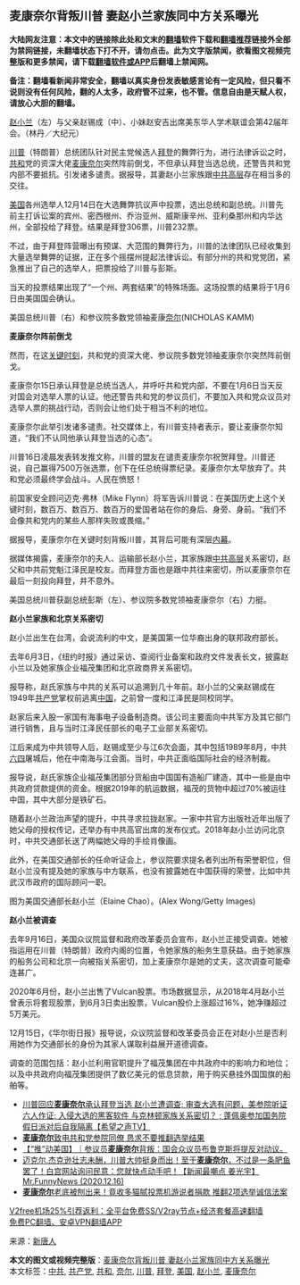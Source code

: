  <h2>麦康奈尔背叛川普 妻赵小兰家族同中方关系曝光</h2> <p class="notice"><b>大陆网友注意：本文中的链接除此处和文末的<a href="https://github.com/bannedbook/fanqiang" >翻墙</a>软件下载和<a href="https://github.com/killgcd/justmysocks/blob/master/README.md">翻墙推荐</a>链接外全部为禁网链接，未翻墙状态下打不开，请勿点击。此为文字版禁闻，欲看图文视频完整版和更多禁闻，请下载<a href="https://github.com/bannedbook/fanqiang">翻墙软件或APP</a>后翻墙上禁闻网。</p><p>备注：翻墙看新闻非常安全，翻墙以真实身份发表敏感言论有一定风险，但只看不说则没有任何风险，翻的人太多，政府管不过来，也不管。信息自由是天赋人权，请放心大胆的翻墙。</b></p>  <div class="entry"> <p id="conimg"><a href="https://www.bannedbook.org/bnews/tag/%e8%b5%b5%e5%b0%8f%e5%85%b0/" class="st_tag internal_tag" rel="tag" title="标签 赵小兰 下的日志">赵小兰</a>（左）与父亲赵锡成（中）、小妹赵安吉出席美东华人学术联谊会第42届年会。（林丹／大纪元）</p> <p><a href="https://www.bannedbook.org/bnews/tag/%e5%b7%9d%e6%99%ae/" class="st_tag internal_tag" rel="tag" title="标签 川普 下的日志">川普</a>（特朗普）总统团队针对民主党候选人<a href="https://www.bannedbook.org/bnews/tag/%e6%8b%9c%e7%99%bb/" class="st_tag internal_tag" rel="tag" title="标签 拜登 下的日志">拜登</a>的舞弊行为，进行法律诉讼之时，<a href="https://www.bannedbook.org/bnews/tag/%E5%85%B1%E5%92%8C/" class="st_tag internal_tag" rel="tag" title="标签 共和 下的日志">共和</a>党的资深大佬<a href="https://www.bannedbook.org/bnews/tag/%E9%BA%A6%E5%BA%B7%E5%A5%88%E5%B0%94/" class="st_tag internal_tag" rel="tag" title="标签 麦康奈尔 下的日志">麦康奈尔</a>突然阵前倒戈，不但承认拜登当选总统，还警告共和党内部不要抵抗。引发诸多谴责。据报导，其妻赵小兰家族跟<a href="https://www.bannedbook.org/bnews/tag/%e4%b8%ad%e5%85%b1/" class="st_tag internal_tag" rel="tag" title="标签 中共 下的日志">中共</a><span class='wp_keywordlink_affiliate'><a href="https://www.bannedbook.org/bnews/ccpdope/" title="中共高层内幕" target="_blank">高层</a></span>存在相当多的交往。</p> <p><a href="https://www.bannedbook.org/bnews/tag/%e7%be%8e%e5%9b%bd/" class="st_tag internal_tag" rel="tag" title="标签 美国 下的日志">美国</a>各州选举人12月14日在大选舞弊抗议声中投票，选出总统和副总统。川普先前主打诉讼案的宾州、密西根州、乔治亚州、威斯康辛州、亚利桑那州和内华达州，全部投给了拜登。结果是拜登306票，川普232票。</p> <p>不过，由于拜登阵营曝出有预谋、大范围的舞弊行为，川普的法律团队已经收集到大量选举舞弊的证据，正在多个摇摆州提起法律诉讼。有部分州的共和党党团，紧急推出了自己的选举人，把票投给了川普与彭斯。</p> <p>当天的投票结果出现了“一个州、两套结果”的特殊场面。这场投票的结果将于1月6日由美国国会确认。</p> <p>美国总统川普（右）和参议院多数党领袖麦康<a href="https://www.bannedbook.org/bnews/tag/%E5%A5%88%E5%B0%94/" class="st_tag internal_tag" rel="tag" title="标签 奈尔 下的日志">奈尔</a>(NICHOLAS KAMM)</p> <p><strong>麦康奈尔阵前倒戈</strong></p>  <p>然而，在这<span class='wp_keywordlink'><a href="https://www.bannedbook.org/forum2/topic151.html" title="关键时刻：李鹏日记" target="_blank">关键时刻</a></span>，共和党的资深大佬、参议院多数党领袖麦康奈尔突然阵前倒戈。</p> <p>麦康奈尔15日承认拜登是总统当选人，并呼吁共和党内部，不要在1月6日当天反对国会对选举人票的认证。他还警告共和党的参议员们，不要加入共和党众议员对选举人票的挑战行动，否则会让他们处于相当不利的地位。</p> <p>麦康奈尔此举引发诸多谴责。社交媒体上，有川普支持者表示，要让麦康奈尔知道，“我们不认同他承认拜登当选的心态”。</p> <p>川普16日凌晨发表转发推文称，川普的盟友在谴责麦康奈尔祝贺拜登。川普还说，自己赢得7500万张选票，创下在任总统得票纪录。麦康奈尔太早放弃了。共和党必须最终学会战斗。人民在愤怒！</p> <p>前国家安全顾问迈克‧弗林（Mike Flynn）将军告诉川普说：在美国历史上这个关键时刻，数百万、数百万、数百万的爱国者站在你的身后、身旁、身前。“我们不会像共和党内的某些人那样失败或畏缩。”</p> <p>据报导，麦康奈尔在关键时刻背叛川普，其背后可能有深层<span class='wp_keywordlink_affiliate'><a href="https://www.bannedbook.org/bnews/ccpdope/" title="中共高层内幕" target="_blank">内幕</a></span>。</p> <p>据媒体揭露，麦康奈尔的夫人、运输部长赵小兰，其家族跟<span class='wp_keywordlink_affiliate'><a href="https://www.bannedbook.org/bnews/ccpdope/" title="中共高层" target="_blank">中共高层</a></span>关系密切，赵父和中共前党魁江泽民是校友。而拜登方面也是跟中共往来密切，所以麦康奈尔在最后一刻投向拜登，并不意外。</p>  <p>美国总统川普获副总统彭斯（左）、参议院多数党领袖麦康奈尔（右）力挺。</p> <p><strong>赵小兰家族和北京关系密切</strong></p> <p>赵小兰出生在台湾，会说流利的中文，是美国第一位华裔出身的联邦政府部长。</p> <p>去年6月3日，《纽约时报》通过采访、查阅行业备案和政府文件发表长文，披露赵小兰以及她家族企业福茂集团和北京政商界关系密切。</p> <p>报导称，赵氏家族与中共的关系可以追溯到几十年前。赵小兰的父亲赵锡成在1949年<a href="https://www.bannedbook.org/bnews/tag/%e5%85%b1%e4%ba%a7%e5%85%9a/" class="st_tag internal_tag" rel="tag" title="标签 共产党 下的日志">共产党</a>掌权前逃离<span class='wp_keywordlink_affiliate'><a href="https://www.bannedbook.org/" title="中国" target="_blank">中国</a></span>，之前曾一度和江泽民是同校同学。</p> <p>赵家后来入股一家国有海事电子设备制造商。该公司主要面向中共军方及其它部门进行销售，且与当时江泽民任部长的电子工业部关系密切。</p> <p>江后来成为中共领导人后，赵锡成至少与江6次会面，其中包括1989年8月，中共<span class='wp_keywordlink'><a href="https://www.bannedbook.org/forum2/topic2509.html" title="《中国六四真相》" target="_blank">六四</a></span>屠城后，他在中南海与江会面。当时，中共正面临国际社会的经济制裁。</p>  <p>报导说，赵氏家族企业福茂集团部分货船由中国国有造船厂建造，其中一些是由中共政府贷款提供的资金。根据2019年的航运数据，福茂的货物中超过70%被运往中国，其中大部分是铁矿石。</p> <p>随着赵小兰政治声望的提升，中共寻求拉拢赵家。一家中共官方出版社近年出版了她父母的授权传记，还举办有中共高官出席的发布仪式。2018年赵小兰访问北京时，中共交通部长送了两幅她父母的手绘肖像画。</p> <p>此外，在美国交通部长的任命听证会上，参议院要求提名者列出所有荣誉职位，但赵小兰没有提及她的家族与中方联系，也没有披露她在中国获得的荣誉，比如中共武汉市政府的国际顾问一职。</p> <p>图为美国交通部长赵小兰（Elaine Chao）。(Alex Wong/Getty Images)</p> <p><strong>赵小兰被调查</strong></p> <p>去年9月16日，美国众议院监督和政府改革委员会宣布，赵小兰正接受调查。她被指运用在川普（特朗普）政府内阁的位置，令她家族的船务生意获益。由于她家族的船务公司和北京一向被指关系密切，加上麦康奈尔是她的丈夫，这次调查可能牵连甚广。</p> <p>2020年6月份，赵小兰出售了Vulcan股票。市场数据显示，从2018年4月赵小兰曾表示将套现股票，到6月3日卖出股票，Vulcan股价上涨超过16%，她净赚超过5万美元。</p>  <p>12月15日，《华尔街日报》报导说，众议院监督和改革委员会正在对赵小兰是否利用她作为交通部长的身份为其家人谋取利益展开道德调查。</p> <p>调查的范围包括：赵小兰利用官职提升了福茂集团在中共政府中的影响力和地位；以及中共政府向福茂集团提供了数亿美元的低息贷款，用于购买悬挂外国国旗的船舶等。</p> <ul class='op-related-articles' title='相关阅读'> <li><a href='https://www.bannedbook.org/bnews/cbnews/20201217/1449551.html' target='_blank'>川普回应<b>麦康奈尔</b>承认拜登当选 赵小兰遭调查; 审查大选有问题，美参院听证 六人作证;  入侵大选的黑客软件 与克林顿家族关系密切？ ; 蓬佩奥参加国务院假日派对后自我隔离【希望之声TV】</a></li> <li><a href='https://www.bannedbook.org/bnews/cnnews/20201217/1449508.html' target='_blank'><b>麦康奈尔</b>致电共和党参院同僚 恳求不要推翻选举结果</a></li> <li><a href='https://www.bannedbook.org/bnews/bannedvideo/20201217/1449452.html' target='_blank'>【“推”动美国】｜参议员<b>麦康奈尔</b>背叛：国会众议员布鲁克斯将提反对动议。</a></li> <li><a href='https://www.bannedbook.org/bnews/cbnews/20201217/1449425.html' target='_blank'>迈克尔.杰克逊壮志未酬，川普大帅挺身而出！至于<b>麦康奈尔</b>，不过是一条肥鱼罢了！白宫网站询问民意：您就快点动手吧！【新闻最嘲点 姜光宇】Mr.FunnyNews (2020.12.16)‬</a></li> <li><a href='https://www.bannedbook.org/bnews/cnnews/20201217/1449347.html' target='_blank'><b>麦康奈尔</b>老底被刨出来！竟收多猫腻投票机游说者捐款 推翻2项选举诚信法案</a></li> </ul> <p class="texttj"> <a href="https://github.com/bannedbook/fanqiang/wiki/V2ray%E6%9C%BA%E5%9C%BA" target="_blank">V2free机场25%引荐返利：全平台免费SS/V2ray节点+经济套餐高速翻墙</a><br/> <a href="https://github.com/bannedbook/fanqiang/wiki/%E7%A6%81%E9%97%BB%E7%BD%91%E5%AE%89%E5%8D%93%E7%BF%BB%E5%A2%99%E6%96%B0%E9%97%BBAPP" target="_blank">免费PC翻墙、安卓VPN翻墙APP</a></p><p> 来源：<span class='wp_keywordlink_affiliate'><a href="https://www.ntdtv.com/" title="新唐人">新唐人</a></span> </p><a name='sharetosocial'></a>       <div><b>本文的图文或视频完整版</b>：<a href='https://www.bannedbook.org/bnews/cbnews/20201217/1449568.html'>麦康奈尔背叛川普 妻赵小兰家族同中方关系曝光</a></div>  </div><!--END ENTRY--> <div class="postfooter"> <div>本文标签：<a href="https://www.bannedbook.org/bnews/tag/%e4%b8%ad%e5%85%b1/" rel="tag">中共</a>, <a href="https://www.bannedbook.org/bnews/tag/%e5%85%b1%e4%ba%a7%e5%85%9a/" rel="tag">共产党</a>, <a href="https://www.bannedbook.org/bnews/tag/%E5%85%B1%E5%92%8C/" rel="tag">共和</a>, <a href="https://www.bannedbook.org/bnews/tag/%E5%A5%88%E5%B0%94/" rel="tag">奈尔</a>, <a href="https://www.bannedbook.org/bnews/tag/%e5%b7%9d%e6%99%ae/" rel="tag">川普</a>, <a href="https://www.bannedbook.org/bnews/tag/%e6%8b%9c%e7%99%bb/" rel="tag">拜登</a>, <a href="https://www.bannedbook.org/bnews/tag/%e7%be%8e%e5%9b%bd/" rel="tag">美国</a>, <a href="https://www.bannedbook.org/bnews/tag/%e8%b5%b5%e5%b0%8f%e5%85%b0/" rel="tag">赵小兰</a>, <a href="https://www.bannedbook.org/bnews/tag/%E9%BA%A6%E5%BA%B7%E5%A5%88%E5%B0%94/" rel="tag">麦康奈尔</a></div>  </div><!--END POSTFOOTER--> 